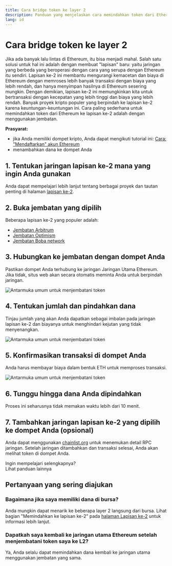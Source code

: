 ```yaml
---
title: Cara bridge token ke layer 2
description: Panduan yang menjelaskan cara memindahkan token dari Ethereum ke lapisan ke-2 menggunakan jembatan.
lang: id
---
```


# Cara bridge token ke layer 2

Jika ada banyak lalu lintas di Ethereum, itu bisa menjadi mahal. Salah satu solusi untuk hal ini adalah dengan membuat "lapisan" baru: yaitu jaringan yang berbeda yang beroperasi dengan cara yang serupa dengan Ethereum itu sendiri. Lapisan ke-2 ini membantu mengurangi kemacetan dan biaya di Ethereum dengan memroses lebih banyak transaksi dengan biaya yang lebih rendah, dan hanya menyimpan hasilnya di Ethereum sesering mungkin. Dengan demikian, lapisan ke-2 ini memungkinkan kita untuk bertransaksi dengan kecepatan yang lebih tinggi dan biaya yang lebih rendah. Banyak proyek kripto populer yang berpindah ke lapisan ke-2 karena keuntungan-keuntungan ini. Cara paling sederhana untuk memindahkan token dari Ethereum ke lapisan ke-2 adalah dengan menggunakan jembatan.

**Prasyarat:**

- jika Anda memiliki dompet kripto, Anda dapat mengikuti tutorial ini: [Cara: "Mendaftarkan" akun Ethereum](/guides/how-to-register-an-ethereum-account/)
- menambahkan dana ke dompet Anda

## 1. Tentukan jaringan lapisan ke-2 mana yang ingin Anda gunakan

Anda dapat mempelajari lebih lanjut tentang berbagai proyek dan tautan penting di halaman [lapisan ke-2](/layer-2/).

## 2. Buka jembatan yang dipilih

Beberapa lapisan ke-2 yang populer adalah:

- [Jembatan Arbitrum](https://bridge.arbitrum.io/?l2ChainId=42161)
- [Jembatan Optimism](https://app.optimism.io/bridge/deposit)
- [Jembatan Boba network](https://gateway.boba.network/)

## 3. Hubungkan ke jembatan dengan dompet Anda

Pastikan dompet Anda terhubung ke jaringan Jaringan Utama Ethereum. Jika tidak, situs web akan secara otomatis meminta Anda untuk berpindah jaringan.

![Antarmuka umum untuk menjembatani token](./bridge1.png)

## 4. Tentukan jumlah dan pindahkan dana

Tinjau jumlah yang akan Anda dapatkan sebagai imbalan pada jaringan lapisan ke-2 dan biayanya untuk menghindari kejutan yang tidak menyenangkan.

![Antarmuka umum untuk menjembatani token](./bridge2.png)

## 5. Konfirmasikan transaksi di dompet Anda

Anda harus membayar biaya dalam bentuk ETH untuk memproses transaksi.

![Antarmuka umum untuk menjembatani token](./bridge3.png)

## 6. Tunggu hingga dana Anda dipindahkan

Proses ini seharusnya tidak memakan waktu lebih dari 10 menit.

## 7. Tambahkan jaringan lapisan ke-2 yang dipilih ke dompet Anda (opsional)

Anda dapat menggunakan [chainlist.org](http://chainlist.org) untuk menemukan detail RPC jaringan. Setelah jaringan ditambahkan dan transaksi selesai, Anda akan melihat token di dompet Anda.
<br />

<InfoBanner shouldSpaceBetween emoji=":eyes:">
  <div>Ingin mempelajari selengkapnya?</div>
  <ButtonLink to="/guides/">
    Lihat panduan lainnya
  </ButtonLink>
</InfoBanner>

## Pertanyaan yang sering diajukan

### Bagaimana jika saya memiliki dana di bursa?

Anda mungkin dapat menarik ke beberapa layer 2 langsung dari bursa. Lihat bagian "Memindahkan ke lapisan ke-2" pada [halaman Lapisan ke-2](/layer-2/) untuk informasi lebih lanjut.

### Dapatkah saya kembali ke jaringan utama Ethereum setelah menjembatani token saya ke L2?

Ya, Anda selalu dapat memindahkan dana kembali ke jaringan utama menggunakan jembatan yang sama.
